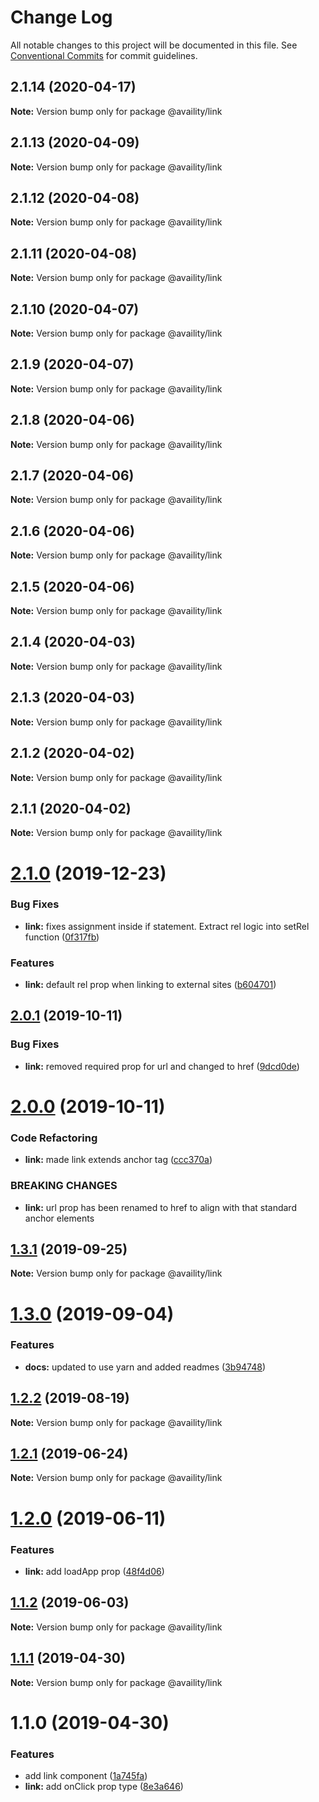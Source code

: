 # Change Log

All notable changes to this project will be documented in this file.
See [Conventional Commits](https://conventionalcommits.org) for commit guidelines.

## 2.1.14 (2020-04-17)

**Note:** Version bump only for package @availity/link





## 2.1.13 (2020-04-09)

**Note:** Version bump only for package @availity/link





## 2.1.12 (2020-04-08)

**Note:** Version bump only for package @availity/link





## 2.1.11 (2020-04-08)

**Note:** Version bump only for package @availity/link





## 2.1.10 (2020-04-07)

**Note:** Version bump only for package @availity/link





## 2.1.9 (2020-04-07)

**Note:** Version bump only for package @availity/link





## 2.1.8 (2020-04-06)

**Note:** Version bump only for package @availity/link





## 2.1.7 (2020-04-06)

**Note:** Version bump only for package @availity/link





## 2.1.6 (2020-04-06)

**Note:** Version bump only for package @availity/link





## 2.1.5 (2020-04-06)

**Note:** Version bump only for package @availity/link





## 2.1.4 (2020-04-03)

**Note:** Version bump only for package @availity/link





## 2.1.3 (2020-04-03)

**Note:** Version bump only for package @availity/link





## 2.1.2 (2020-04-02)

**Note:** Version bump only for package @availity/link





## 2.1.1 (2020-04-02)

**Note:** Version bump only for package @availity/link





# [2.1.0](https://github.com/Availity/availity-react/compare/@availity/link@2.0.1...@availity/link@2.1.0) (2019-12-23)


### Bug Fixes

* **link:** fixes assignment inside if statement. Extract rel logic into setRel function ([0f317fb](https://github.com/Availity/availity-react/commit/0f317fb79c97900781a62342518be8f2f37c71cd))


### Features

* **link:** default rel prop when linking to external sites ([b604701](https://github.com/Availity/availity-react/commit/b604701087360f47885580a8d426c97027b23cec))





## [2.0.1](https://github.com/Availity/availity-react/compare/@availity/link@2.0.0...@availity/link@2.0.1) (2019-10-11)


### Bug Fixes

* **link:** removed required prop for url and changed to href ([9dcd0de](https://github.com/Availity/availity-react/commit/9dcd0de))





# [2.0.0](https://github.com/Availity/availity-react/compare/@availity/link@1.3.1...@availity/link@2.0.0) (2019-10-11)


### Code Refactoring

* **link:** made link extends anchor tag ([ccc370a](https://github.com/Availity/availity-react/commit/ccc370a))


### BREAKING CHANGES

* **link:** url prop has been renamed to href to align with that standard anchor elements





## [1.3.1](https://github.com/Availity/availity-react/compare/@availity/link@1.3.0...@availity/link@1.3.1) (2019-09-25)

**Note:** Version bump only for package @availity/link





# [1.3.0](https://github.com/Availity/availity-react/compare/@availity/link@1.2.2...@availity/link@1.3.0) (2019-09-04)


### Features

* **docs:** updated to use yarn and added readmes ([3b94748](https://github.com/Availity/availity-react/commit/3b94748))





## [1.2.2](https://github.com/Availity/availity-react/compare/@availity/link@1.2.1...@availity/link@1.2.2) (2019-08-19)

**Note:** Version bump only for package @availity/link





## [1.2.1](https://github.com/Availity/availity-react/compare/@availity/link@1.2.0...@availity/link@1.2.1) (2019-06-24)

**Note:** Version bump only for package @availity/link





# [1.2.0](https://github.com/Availity/availity-react/compare/@availity/link@1.1.2...@availity/link@1.2.0) (2019-06-11)


### Features

* **link:** add loadApp prop ([48f4d06](https://github.com/Availity/availity-react/commit/48f4d06))





## [1.1.2](https://github.com/Availity/availity-react/compare/@availity/link@1.1.1...@availity/link@1.1.2) (2019-06-03)

**Note:** Version bump only for package @availity/link





## [1.1.1](https://github.com/Availity/availity-react/compare/@availity/link@1.1.0...@availity/link@1.1.1) (2019-04-30)

**Note:** Version bump only for package @availity/link





# 1.1.0 (2019-04-30)


### Features

* add link component ([1a745fa](https://github.com/Availity/availity-react/commit/1a745fa))
* **link:** add onClick prop type ([8e3a646](https://github.com/Availity/availity-react/commit/8e3a646))
